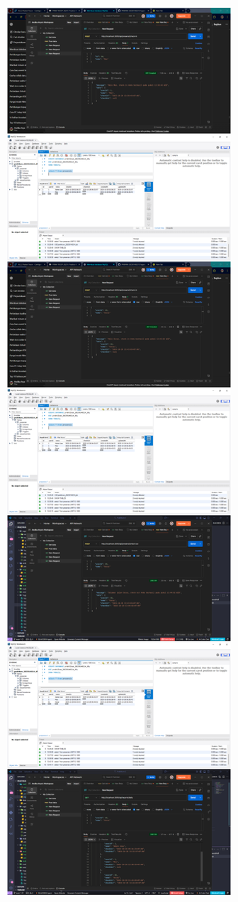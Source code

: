 ![alt text](<Screenshot (67).png>)
![alt text](<Screenshot (68).png>)
![alt text](<Screenshot (69).png>)
![alt text](<Screenshot (70).png>)
![alt text](<Screenshot (71).png>)
![alt text](<Screenshot (72).png>)
![alt text](<Screenshot (74).png>)